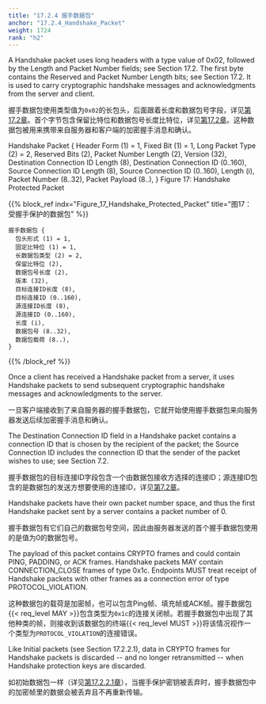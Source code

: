```yaml
---
title: "17.2.4 握手数据包"
anchor: "17.2.4_Handshake_Packet"
weight: 1724
rank: "h2"
---
```


A Handshake packet uses long headers with a type value of 0x02, followed by the Length and Packet Number fields; see Section 17.2. The first byte contains the Reserved and Packet Number Length bits; see Section 17.2. It is used to carry cryptographic handshake messages and acknowledgments from the server and client.

握手数据包使用类型值为`0x02`的长包头，后面跟着长度和数据包号字段，详见[第17.2章]()。首个字节包含保留比特位和数据包号长度比特位，详见[第17.2章]()。这种数据包被用来携带来自服务器和客户端的加密握手消息和确认。

Handshake Packet {
Header Form (1) = 1,
Fixed Bit (1) = 1,
Long Packet Type (2) = 2,
Reserved Bits (2),
Packet Number Length (2),
Version (32),
Destination Connection ID Length (8),
Destination Connection ID (0..160),
Source Connection ID Length (8),
Source Connection ID (0..160),
Length (i),
Packet Number (8..32),
Packet Payload (8..),
}
Figure 17: Handshake Protected Packet

{{% block_ref
indx="Figure_17_Handshake_Protected_Packet"
title="图17：受握手保护的数据包" %}}

```
握手数据包 {
  包头形式 (1) = 1,
  固定比特位 (1) = 1,
  长数据包类型 (2) = 2,
  保留比特位 (2),
  数据包号长度 (2),
  版本 (32),
  目标连接ID长度 (8),
  目标连接ID (0..160),
  源连接ID长度 (8),
  源连接ID (0..160),
  长度 (i),
  数据包号 (8..32),
  数据包载荷 (8..),
}
```

{{% /block_ref %}}

Once a client has received a Handshake packet from a server, it uses Handshake packets to send subsequent cryptographic handshake messages and acknowledgments to the server.

一旦客户端接收到了来自服务器的握手数据包，它就开始使用握手数据包来向服务器发送后续加密握手消息和确认。

The Destination Connection ID field in a Handshake packet contains a connection ID that is chosen by the recipient of the packet; the Source Connection ID includes the connection ID that the sender of the packet wishes to use; see Section 7.2.

握手数据包的目标连接ID字段包含一个由数据包接收方选择的连接ID；源连接ID包含的是数据包的发送方想要使用的连接ID，详见[第7.2章]()。

Handshake packets have their own packet number space, and thus the first Handshake packet sent by a server contains a packet number of 0.

握手数据包有它们自己的数据包号空间，因此由服务器发送的首个握手数据包使用的是值为0的数据包号。

The payload of this packet contains CRYPTO frames and could contain PING, PADDING, or ACK frames. Handshake packets MAY contain CONNECTION_CLOSE frames of type 0x1c. Endpoints MUST treat receipt of Handshake packets with other frames as a connection error of type PROTOCOL_VIOLATION.

这种数据包的载荷是加密帧，也可以包含Ping帧、填充帧或ACK帧。握手数据包{{< req_level MAY >}}包含类型为`0x1c`的连接关闭帧。若握手数据包中出现了其他种类的帧，则接收到该数据包的终端{{< req_level MUST >}}将该情况视作一个类型为`PROTOCOL_VIOLATION`的连接错误。

Like Initial packets (see Section 17.2.2.1), data in CRYPTO frames for Handshake packets is discarded -- and no longer retransmitted -- when Handshake protection keys are discarded.

如初始数据包一样（详见[第17.2.2.1章]()），当握手保护密钥被丢弃时，握手数据包中的加密帧里的数据会被丢弃且不再重新传输。
